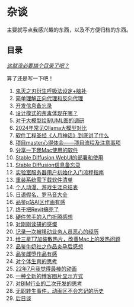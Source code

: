 # 杂谈

主要就写点我感兴趣的东西，以及不方便归档的东西。

## 目录

_<u>这就没必要搞个目录了吧？</u>_

算了还是写一下吧！

[//]: # (0. [16形人格测试+政治倾向测试]&#40;./16形人格测试+政治倾向测试.md&#41;)

1. [鬼灭之刃衍生呼吸法设定+脑补](./鬼灭之刃衍生呼吸法设定+脑补.md)
2. [简单理解正向代理和反向代理](./简单理解正向代理和反向代理.md)
3. [开发信息备忘录](./开发信息备忘录.md)
4. [设计模式的荼毒体现在哪？](./设计模式的荼毒体现在哪.md)
5. [对于大模型绘制UML图的调研](./对于大模型绘制UML图的调研.md)
6. [2024年常见Ollama大模型对比](./2024年常见Ollama大模型对比.md)
7. [软件工程圣经《人月神话》到底讲了什么](./软件工程圣经《人月神话》到底讲了什么.md)
8. [项目master心得体会——项目流程及注意事项](./项目master心得体会——项目流程及注意事项.md)
9. [分享一下我Mac使用的软件](./分享一下我Mac使用的软件.md)
10. [Stable Diffusion WebUI的部署和使用](./Stable%20Diffusion%20WebUI的部署和使用.md)
11. [Stable Diffusion信息备忘录](./Stable%20Diffusion信息备忘录.md)
12. [实验室服务器用户初始化入门流程指南](./实验室服务器用户初始化入门流程指南.md)
13. [重装系统需下载软件清单](./重装系统需下载软件清单.md)
14. [个人动漫、游戏生涯总结表](./个人动漫、游戏生涯总结表.md)
15. [日语假名、罗马音大全](./日语假名、罗马音大全.md)
16. [品鉴p站AI区作画有感](./品鉴p站AI区作画有感.md)
17. [终于把Revit搞完了](./终于把Revit搞完了.md)
18. [硬件苦手的入门折腾感想](./硬件苦手的入门折腾感想.md)
19. [对刚刚读研的感慨](./对刚刚读研的感慨.md)
20. [记录一次被移动业务人员恶心的经历](./记录一次被移动业务人员恶心的经历.md)
21. [给三星T7加装散热片，改善Mac上的发热问题](./给三星T7加装散热片，改善Mac上的发热问题.md)
22. [品鉴牛奶社之作品炎孕后感想](./品鉴牛奶社之作品炎孕后感想.md)
23. [品鉴雌堕作品有感](./品鉴雌堕作品有感.md)
24. [对个体生育的思考](./对个体生育的思考.md)
25. [22年7月我觉得最棒的动画](./22年7月我觉得最棒的动画.md)
26. [一种全新的博客图片显示方式](./一种全新的博客图片显示方式.md)
27. [对BIM行业的二次开发的思考](./对BIM行业的二次开发的思考.md)
28. [无职转生事件，动画区不会忘记的历史](./无职转生事件，动画区不会忘记的历史.md)
29. [后日谈](./后日谈/index.md)